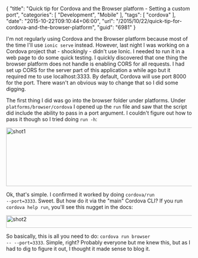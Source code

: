{
	"title": "Quick tip for Cordova and the Browser platform - Setting a custom port",
	"categories": [
		"Development",
		"Mobile"
	],
	"tags": [
		"cordova"
	],
	"date": "2015-10-22T09:10:44+06:00",
	"url": "/2015/10/22/quick-tip-for-cordova-and-the-browser-platform",
	"guid": "6981"
}

I'm not regularly using Cordova and the Browser platform because most of the time I'll use <code>ionic serve</code> instead. However, last night I was working on a Cordova project that - shockingly - didn't use Ionic. I needed to run it in a web page to do some quick testing. I quickly discovered that one thing the browser platform does not handle is enabling CORS for all requests. I had set up CORS for the server part of this application a while ago but it required me to use localhost:3333. By default, Cordova will use port 8000 for the port. There wasn't an obvious way to change that so I did some digging.

<!--more-->

The first thing I did was go into the browser folder under platforms. Under <code>platforms/browser/cordova</code> I opened up the <code>run</code> file and saw that the script did include the ability to pass in a port argument. I couldn't figure out how to pass it though so I tried doing <code>run -h</code>:

<img src="https://static.raymondcamden.com/images/wp-content/uploads/2015/10/shot18.png" alt="shot1" width="611" height="159" class="aligncenter size-full wp-image-6982" />

Ok, that's simple. I confirmed it worked by doing <code>cordova/run --port=3333</code>. Sweet. But how do it via the "main" Cordova CLI? If you run <code>cordova help run</code>, you'll see this nugget in the docs:

<img src="https://static.raymondcamden.com/images/wp-content/uploads/2015/10/shot28.png" alt="shot2" width="611" height="34" class="aligncenter size-full wp-image-6983" />

So basically, this is all you need to do: <code>cordova run browser -- --port=3333</code>. Simple, right? Probably everyone but me knew this, but as I had to dig to figure it out, I thought it made sense to blog it.
